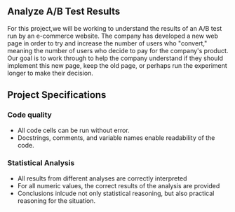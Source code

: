 ## Analyze A/B Test Results

For this project,we will be working to understand the results of an A/B test run by an e-commerce website. 
The company has developed a new web page in order to try and increase the number of users who "convert," 
meaning the number of users who decide to pay for the company's product. Our goal is to work through 
to help the company understand if they should implement this new page, keep the old page,
or perhaps run the experiment longer to make their decision.


## Project Specifications
### Code quality
 - All code cells can be run without error.
 - Docstrings, comments, and variable names enable readability of the code.
 
### Statistical Analysis
 - All results from different analyses are correctly interpreted
 - For all numeric values, the correct results of the analysis are provided
 - Conclusions inlcude not only statistical reasoning, but also practical reasoning for the situation.
